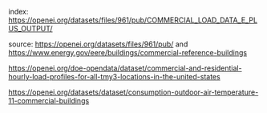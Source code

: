 index: https://openei.org/datasets/files/961/pub/COMMERCIAL_LOAD_DATA_E_PLUS_OUTPUT/

source: https://openei.org/datasets/files/961/pub/
and https://www.energy.gov/eere/buildings/commercial-reference-buildings

https://openei.org/doe-opendata/dataset/commercial-and-residential-hourly-load-profiles-for-all-tmy3-locations-in-the-united-states

https://openei.org/datasets/dataset/consumption-outdoor-air-temperature-11-commercial-buildings
